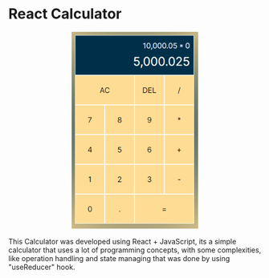 # React Calculator

<div align='center'>
<img src='./src/assets/react_calculator_img.PNG' width=50% height=50%>
</div>

This Calculator was developed using React + JavaScript, its a simple calculator that uses a lot of programming concepts, with some complexities, like operation handling and state managing that was done by using "useReducer" hook.
